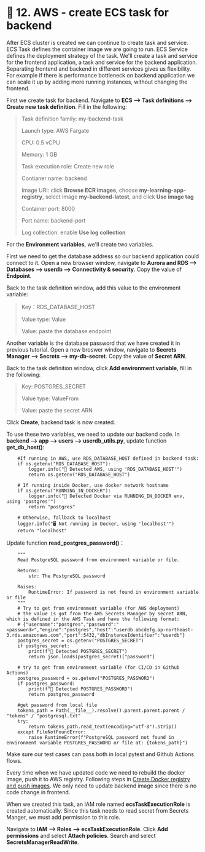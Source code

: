 # 🐳 12. AWS - create ECS task for backend

After ECS cluster is created we can continue to create task and service. ECS Task defines the container image we are going to run. ECS Service defines the deployment strategy of the task. We'll create a task and service for the frontend application, a task and service for the backend application. Separating frontend and backend in different services gives us flexibility. For example if there is performance bottleneck on backend application we can scale it up by adding more running instances, without changing the frontend.

First we create task for backend. Navigate to **ECS --> Task definitions --> Create new task definition**. Fill in the following:

>Task definition family: my-backend-task
>
>Launch type: AWS Fargate
>
>CPU: 0.5 vCPU
>
>Memory: 1 GB
>
>Task execution role: Create new role
>
>Contianer name: backend
>
>Image URI: click **Browse ECR images**, choose **my-learning-app-registry**, select image **my-backend-latest**, and click **Use image tag**
>
>Container port: 8000
>
>Port name: backend-port
>
>Log collection: enable **Use log collection**

For the **Environment variables**, we'll create two variables.

First we need to get the database address so our backend application could connect to it. Open a new browser window, navigate to **Aurora and RDS --> Databases --> userdb --> Connectivity & security**. Copy the value of **Endpoint**.

Back to the task definition window, add this value to the environment variable:

>Key：RDS_DATABASE_HOST
>
>Value type: Value
>
>Value: paste the database endpoint

Another variable is the database password that we have created it in previous tutorial. Open a new broswer window, navigate to **Secrets Manager --> Secrets --> my-db-secret**. Copy the value of **Secret ARN**.

Back to the task definition window, click **Add environment variable**, fill in the following:

>Key: POSTGRES_SECRET
>
>Value type: ValueFrom
>
>Value: paste the secret ARN

Click **Create**, backend task is now created.

To use these two variables, we need to update our backend code. In **backend --> app --> users --> userdb_utils.py**, update function **get_db_host()**:

```
    #If running in AWS, use RDS_DATABASE_HOST defined in backend task:
    if os.getenv("RDS_DATABASE_HOST"):
        logger.info("🐳 Detected AWS, using 'RDS_DATABASE_HOST'")
        return os.getenv("RDS_DATABASE_HOST")
    
    # If running inside Docker, use docker network hostname
    if os.getenv("RUNNING_IN_DOCKER"):
        logger.info("🐳 Detected Docker via RUNNING_IN_DOCKER env, using 'postgres'")
        return "postgres"

    # Otherwise, fallback to localhost
    logger.info("🖥️ Not running in Docker, using 'localhost'")
    return "localhost"
```

Update function **read_postgres_password()**：

```
    """
    Read PostgreSQL password from environment variable or file.
    
    Returns:
        str: The PostgreSQL password
        
    Raises:
        RuntimeError: If password is not found in environment variable or file
    """
    # Try to get from environment variable (for AWS deployment)
    # the value is got from the AWS Secrets Manager by secret ARN, which is defined in the AWS Task and have the following format:
    # {"username":"postgres","password":"<password>","engine":"postgres","host":"userdb.abcdefg.ap-northeast-3.rds.amazonaws.com","port":5432,"dbInstanceIdentifier":"userdb"}
    postgres_secret = os.getenv("POSTGRES_SECRET")
    if postgres_secret:
        print(f"🐳 Detected POSTGRES_SECRET")
        return json.loads(postgres_secret)["password"]
    
    # try to get from environment variable (for CI/CD in Github Actions)
    postgres_password = os.getenv("POSTGRES_PASSWORD")
    if postgres_password:
        print(f"🐳 Detected POSTGRES_PASSWORD")
        return postgres_password
    
    #get password from local file
    tokens_path = Path(__file__).resolve().parent.parent.parent / "tokens" / "postgresql.txt"
    try:
        return tokens_path.read_text(encoding="utf-8").strip()
    except FileNotFoundError:
        raise RuntimeError(f"PostgreSQL password not found in environment variable POSTGRES_PASSWORD or file at: {tokens_path}")
```

Make sure our test cases can pass both in local pytest and Github Actions flows.

Every time when we have updated code we need to rebuild the docker image, push it to AWS registry. Following steps in [Create Docker registry and push images](09.%20AWS%20-%20create%20Docker%20registry%20and%20push%20images.md). We only need to update backend image since there is no code change in frontend.

When we created this task, an IAM role named **ecsTaskExecutionRole** is created automatically. Since this task needs to read secret from Secrets Manger, we must add permission to this role.

Navigate to **IAM --> Roles --> ecsTaskExecutionRole**. Click **Add permissions** and select **Attach policies**. Search and select **SecretsManagerReadWrite**.